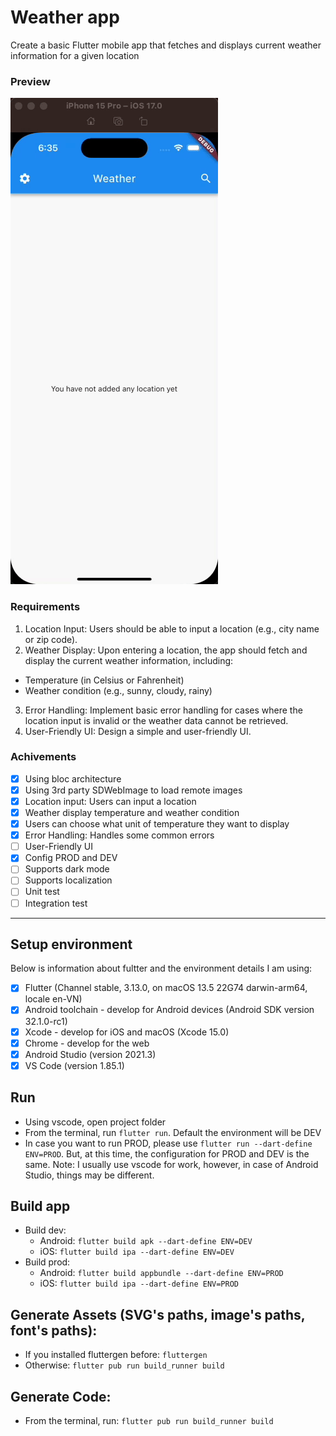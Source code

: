 # Weather app
Create a basic Flutter mobile app that fetches and displays current weather information for a given location

### Preview
![Preview](./Images/preview.gif)

### Requirements
1. Location Input: Users should be able to input a location (e.g., city name or zip code).
2. Weather Display: Upon entering a location, the app should fetch and display the current weather information, including:
- Temperature (in Celsius or Fahrenheit)
- Weather condition (e.g., sunny, cloudy, rainy)
3. Error Handling: Implement basic error handling for cases where the location input is invalid or the weather data cannot be retrieved.
4. User-Friendly UI: Design a simple and user-friendly UI.

### Achivements
- [x] Using bloc architecture
- [x] Using 3rd party SDWebImage to load remote images
- [x] Location input: Users can input a location
- [x] Weather display temperature and weather condition
- [x] Users can choose what unit of temperature they want to display
- [x] Error Handling: Handles some common errors
- [ ] User-Friendly UI
- [x] Config PROD and DEV
- [ ] Supports dark mode 
- [ ] Supports localization
- [ ] Unit test
- [ ] Integration test

------
## Setup environment
Below is information about fultter and the environment details I am using:
- [x] Flutter (Channel stable, 3.13.0, on macOS 13.5 22G74 darwin-arm64, locale en-VN)
- [x] Android toolchain - develop for Android devices (Android SDK version 32.1.0-rc1)
- [x] Xcode - develop for iOS and macOS (Xcode 15.0)
- [x] Chrome - develop for the web
- [x] Android Studio (version 2021.3)
- [x] VS Code (version 1.85.1)

## Run
- Using vscode, open project folder
- From the terminal, run `flutter run`. Default the environment will be DEV
- In case you want to run PROD, please use `flutter run --dart-define ENV=PROD`. But, at this time, the configuration for PROD and DEV is the same.
Note: I usually use vscode for work, however, in case of Android Studio, things may be different.

## Build app
- Build dev: 
  - Android: `flutter build apk --dart-define ENV=DEV`
  - iOS: `flutter build ipa --dart-define ENV=DEV`
- Build prod: 
  - Android: `flutter build appbundle --dart-define ENV=PROD`
  - iOS: `flutter build ipa --dart-define ENV=PROD`

## Generate Assets (SVG's paths, image's paths, font's paths):
- If you installed fluttergen before: `fluttergen`
- Otherwise: `flutter pub run build_runner build`

## Generate Code:
- From the terminal, run: `flutter pub run build_runner build`
